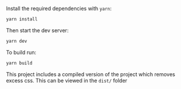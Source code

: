 Install the required dependencies with `yarn`:
```sh
yarn install
```
Then start the dev server:
```sh
yarn dev
```
To build run:
```sh
yarn build
```

This project includes a compiled version of the project which removes excess css. This can be viewed in the `dist/` folder
